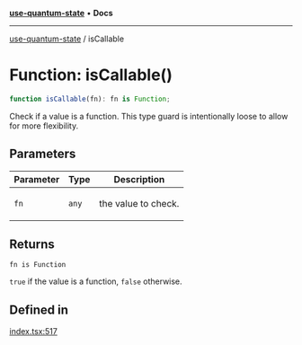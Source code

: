 [**use-quantum-state**](README.md) • **Docs**

---

[use-quantum-state](README.md) / isCallable

# Function: isCallable()

```ts
function isCallable(fn): fn is Function;
```

Check if a value is a function. This type guard is intentionally loose to allow for more flexibility.

## Parameters

<table>
<thead>
<tr>
<th>Parameter</th>
<th>Type</th>
<th>Description</th>
</tr>
</thead>
<tbody>
<tr>
<td>

`fn`

</td>
<td>

`any`

</td>
<td>

the value to check.

</td>
</tr>
</tbody>
</table>

## Returns

`fn is Function`

`true` if the value is a function, `false` otherwise.

## Defined in

[index.tsx:517](https://github.com/HoodieCollin/use-quantum-state/blob/b5be9cac7feb0254cc96c4bd8b196d5cd6e74920/src/index.tsx#L517)
